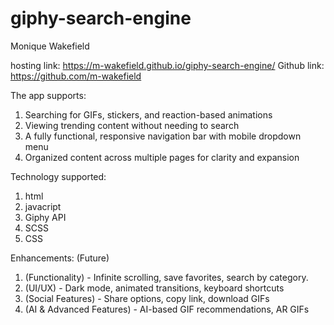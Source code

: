 # giphy-search-engine

Monique Wakefield 

hosting link:
https://m-wakefield.github.io/giphy-search-engine/ 
Github link: 
https://github.com/m-wakefield

The app supports:
1. Searching for GIFs, stickers, and reaction-based animations
2. Viewing trending content without needing to search
3. A fully functional, responsive navigation bar with mobile dropdown menu
4. Organized content across multiple pages for clarity and expansion

Technology supported: 
1. html
2. javacript
3. Giphy API
4. SCSS
5. CSS

Enhancements: (Future)
1. (Functionality) - Infinite scrolling, save favorites, search by category.
2. (UI/UX) - Dark mode, animated transitions, keyboard shortcuts
3. (Social Features) - Share options, copy link, download GIFs
4. (AI & Advanced Features) - AI-based GIF recommendations, AR GIFs
